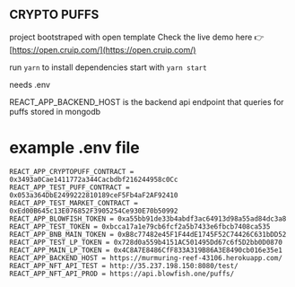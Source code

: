## CRYPTO PUFFS

project bootstraped with open template
Check the live demo here 👉️ [https://open.cruip.com/](https://open.cruip.com/)

run `yarn` to install dependencies
start with `yarn start`

needs .env

REACT_APP_BACKEND_HOST is the backend api endpoint that queries for puffs stored in mongodb
# example .env file 
```
REACT_APP_CRYPTOPUFF_CONTRACT = 0x3493a0Cae1411772a344Cacbdbf216244958c0Cc
REACT_APP_TEST_PUFF_CONTRACT = 0x053a364DbE2499222810189ceF5Fb4aF2AF92410
REACT_APP_TEST_MARKET_CONTRACT = 0xEd00B645c13E076852F3905254Ce930E70b50992
REACT_APP_BLOWFISH_TOKEN = 0xa55bb91de33b4abdf3ac64913d98a55ad84dc3a8
REACT_APP_TEST_TOKEN = 0xbcca17a1e79cb6fcf2a5b7433e6fbcb7408ca535
REACT_APP_BNB_MAIN_TOKEN = 0xB8c77482e45F1F44dE1745F52C74426C631bDD52
REACT_APP_TEST_LP_TOKEN = 0x728d0a559b4151AC501495Dd67c6f5D2bb0D0870
REACT_APP_MAIN_LP_TOKEN = 0x4C8A7E8486CfF833A319B86A3E8490cb016e35e1
REACT_APP_BACKEND_HOST = https://murmuring-reef-43106.herokuapp.com/
REACT_APP_NFT_API_TEST = http://35.237.198.150:8080/test/
REACT_APP_NFT_API_PROD = https://api.blowfish.one/puffs/
```
